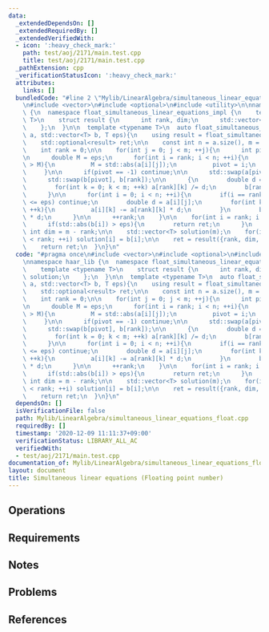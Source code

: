 ```yaml
---
data:
  _extendedDependsOn: []
  _extendedRequiredBy: []
  _extendedVerifiedWith:
  - icon: ':heavy_check_mark:'
    path: test/aoj/2171/main.test.cpp
    title: test/aoj/2171/main.test.cpp
  _pathExtension: cpp
  _verificationStatusIcon: ':heavy_check_mark:'
  attributes:
    links: []
  bundledCode: "#line 2 \"Mylib/LinearAlgebra/simultaneous_linear_equations_float.cpp\"\
    \n#include <vector>\n#include <optional>\n#include <utility>\n\nnamespace haar_lib\
    \ {\n  namespace float_simultaneous_linear_equations_impl {\n    template <typename\
    \ T>\n    struct result {\n      int rank, dim;\n      std::vector<T> solution;\n\
    \    };\n  }\n\n  template <typename T>\n  auto float_simultaneous_linear_equations(std::vector<std::vector<T>>\
    \ a, std::vector<T> b, T eps){\n    using result = float_simultaneous_linear_equations_impl::result<T>;\n\
    \    std::optional<result> ret;\n\n    const int n = a.size(), m = a[0].size();\n\
    \    int rank = 0;\n\n    for(int j = 0; j < m; ++j){\n      int pivot = -1;\n\
    \n      double M = eps;\n      for(int i = rank; i < n; ++i){\n        if(std::abs(a[i][j])\
    \ > M){\n          M = std::abs(a[i][j]);\n          pivot = i;\n        }\n \
    \     }\n\n      if(pivot == -1) continue;\n\n      std::swap(a[pivot], a[rank]);\n\
    \      std::swap(b[pivot], b[rank]);\n\n      {\n        double d = a[rank][j];\n\
    \        for(int k = 0; k < m; ++k) a[rank][k] /= d;\n        b[rank] /= d;\n\
    \      }\n\n      for(int i = 0; i < n; ++i){\n        if(i == rank or std::abs(a[i][j])\
    \ <= eps) continue;\n        double d = a[i][j];\n        for(int k = 0; k < m;\
    \ ++k){\n          a[i][k] -= a[rank][k] * d;\n        }\n        b[i] -= b[rank]\
    \ * d;\n      }\n\n      ++rank;\n    }\n\n    for(int i = rank; i < n; ++i){\n\
    \      if(std::abs(b[i]) > eps){\n        return ret;\n      }\n    }\n\n    const\
    \ int dim = m - rank;\n\n    std::vector<T> solution(m);\n    for(int i = 0; i\
    \ < rank; ++i) solution[i] = b[i];\n\n    ret = result({rank, dim, solution});\n\
    \    return ret;\n  }\n}\n"
  code: "#pragma once\n#include <vector>\n#include <optional>\n#include <utility>\n\
    \nnamespace haar_lib {\n  namespace float_simultaneous_linear_equations_impl {\n\
    \    template <typename T>\n    struct result {\n      int rank, dim;\n      std::vector<T>\
    \ solution;\n    };\n  }\n\n  template <typename T>\n  auto float_simultaneous_linear_equations(std::vector<std::vector<T>>\
    \ a, std::vector<T> b, T eps){\n    using result = float_simultaneous_linear_equations_impl::result<T>;\n\
    \    std::optional<result> ret;\n\n    const int n = a.size(), m = a[0].size();\n\
    \    int rank = 0;\n\n    for(int j = 0; j < m; ++j){\n      int pivot = -1;\n\
    \n      double M = eps;\n      for(int i = rank; i < n; ++i){\n        if(std::abs(a[i][j])\
    \ > M){\n          M = std::abs(a[i][j]);\n          pivot = i;\n        }\n \
    \     }\n\n      if(pivot == -1) continue;\n\n      std::swap(a[pivot], a[rank]);\n\
    \      std::swap(b[pivot], b[rank]);\n\n      {\n        double d = a[rank][j];\n\
    \        for(int k = 0; k < m; ++k) a[rank][k] /= d;\n        b[rank] /= d;\n\
    \      }\n\n      for(int i = 0; i < n; ++i){\n        if(i == rank or std::abs(a[i][j])\
    \ <= eps) continue;\n        double d = a[i][j];\n        for(int k = 0; k < m;\
    \ ++k){\n          a[i][k] -= a[rank][k] * d;\n        }\n        b[i] -= b[rank]\
    \ * d;\n      }\n\n      ++rank;\n    }\n\n    for(int i = rank; i < n; ++i){\n\
    \      if(std::abs(b[i]) > eps){\n        return ret;\n      }\n    }\n\n    const\
    \ int dim = m - rank;\n\n    std::vector<T> solution(m);\n    for(int i = 0; i\
    \ < rank; ++i) solution[i] = b[i];\n\n    ret = result({rank, dim, solution});\n\
    \    return ret;\n  }\n}\n"
  dependsOn: []
  isVerificationFile: false
  path: Mylib/LinearAlgebra/simultaneous_linear_equations_float.cpp
  requiredBy: []
  timestamp: '2020-12-09 11:11:37+09:00'
  verificationStatus: LIBRARY_ALL_AC
  verifiedWith:
  - test/aoj/2171/main.test.cpp
documentation_of: Mylib/LinearAlgebra/simultaneous_linear_equations_float.cpp
layout: document
title: Simultaneous linear equations (Floating point number)
---
```


## Operations

## Requirements

## Notes

## Problems

## References
